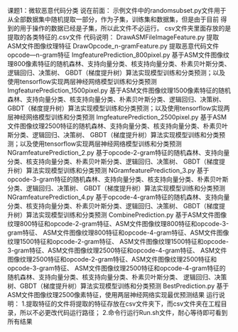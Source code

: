课题1：微软恶意代码分类
说在前面：
示例文件中的randomsubset.py文件用于从全部数据集中随机提取一部分，作为子集，训练集和数据集，但是由于目前
得到的用于操作的数据已经是子集，所以此文件不必运行。
csv文件夹里面存放的是提取的各类特征的.csv文件
代码说明：
DrawASMFileImageFeature.py
提取ASM文件图像纹理特征
DrawOpcode_n-gramFeature.py
提取恶意代码文件opcode—n-gram特征
ImgfeaturePrediction_800pixel.py
基于ASM文件图像纹理800像素特征的随机森林、支持向量分类、核支持向量分类、朴素贝叶斯分类、逻辑回归、决策树、
GBDT（梯度提升树）算法实现模型训练和分类预测；以及使用tensorflow实现两层神经网络模型训练和分类预测
ImgfeaturePrediction_1500pixel.py
基于ASM文件图像纹理1500像素特征的随机森林、支持向量分类、核支持向量分类、朴素贝叶斯分类、逻辑回归、决策树、
GBDT（梯度提升树）算法实现模型训练和分类预测；以及使用tensorflow实现两层神经网络模型训练和分类预测
ImgfeaturePrediction_2500pixel.py
基于ASM文件图像纹理2500特征的随机森林、支持向量分类、核支持向量分类、朴素贝叶斯分类、逻辑回归、决策树、
GBDT（梯度提升树）算法实现模型训练和分类预测；以及使用tensorflow实现两层神经网络模型训练和分类预测
NGramfeaturePrediction_2.py
基于opcode-2-gram特征的随机森林、支持向量分类、核支持向量分类、朴素贝叶斯分类、逻辑回归、决策树、
GBDT（梯度提升树）算法实现模型训练和分类预测
NGramfeaturePrediction_3.py
基于opcode-3-gram特征的随机森林、支持向量分类、核支持向量分类、朴素贝叶斯分类、逻辑回归、决策树、
GBDT（梯度提升树）算法实现模型训练和分类预测
NGramfeaturePrediction_4.py
基于opcode-4-gram特征的随机森林、支持向量分类、核支持向量分类、朴素贝叶斯分类、逻辑回归、决策树、
GBDT（梯度提升树）算法实现模型训练和分类预测
CombinePrediction.py
基于ASM文件图像纹理800特征和opcode-2-gram特征、ASM文件图像纹理800特征和opcode-3-gram特征、
ASM文件图像纹理800特征和opcode-4-gram特征、ASM文件图像纹理1500特征和opcode-2-gram特征、
ASM文件图像纹理1500特征和opcode-3-gram特征、ASM文件图像纹理2500特征和opcode-4-gram特征、
ASM文件图像纹理2500特征和opcode-2-gram特征、ASM文件图像纹理2500特征和opcode-3-gram特征、
ASM文件图像纹理2500特征和opcode-4-gram特征的随机森林、支持向量分类、核支持向量分类、朴素贝叶斯分类、
逻辑回归、决策树、GBDT（梯度提升树）算法实现模型训练和分类预测
BestPrediction.py
基于ASM文件图像纹理2500像素特征，使用两层神经网络实现最优预测结果
运行说明：
1.提取特征的文件将提取的特征存放在csv文件夹下，而csv文件夹在工程目录，所以不必更改代码运行路径；
2.命令行运行Run.sh文件，耐心等待即可看到所有结果